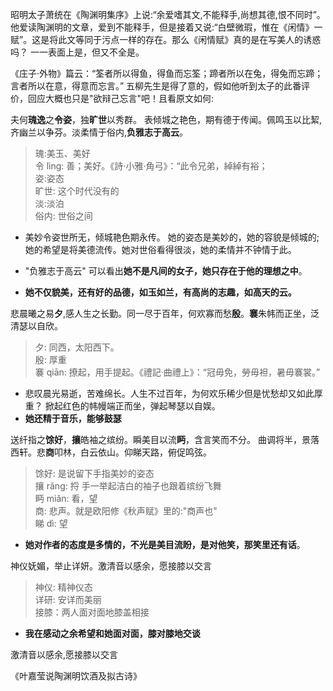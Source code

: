 
昭明太子萧统在《陶渊明集序》上说:“余爱嗜其文,不能释手,尚想其德,恨不同时”。他爱读陶渊明的文章，爱到不能释手，但是接着又说:“白壁微瑕，惟在《闲情》一赋”。这是将此文等同于污点一样的存在。那么《闲情赋》真的是在写美人的诱惑吗？  一一表面上是，但又不全是。

《庄子·外物》篇云：“筌者所以得鱼，得鱼而忘筌；蹄者所以在兔，得兔而忘蹄；言者所以在意，得意而忘言。”  五柳先生是得了意的，假如他听到太子的此番评价，回应大概也只是"欲辩己忘言"吧！且看原文如何:  

夫何**瑰逸**之**令姿**，独**旷世**以秀群。  表倾城之艳色，期有德于传闻。佩鸣玉以比絜,齐幽兰以争芬。淡柔情于俗内,**负雅志于高云**。
> 瑰:美玉、美好  
令  lìnɡ: 善；美好。《詩·小雅·角弓》：“此令兄弟，綽綽有裕；  
姿:姿态  
旷世: 这个时代没有的  
淡:淡泊  
俗内:  世俗之间  


- 美妙令姿世所无，倾城艳色期永传。 她的姿态是美妙的，她的容貌是倾城的;  她的希望是将美德流传。她对世俗看得很淡，她的柔情并不钟情于此。 
 
- "负雅志于高云" 可以看出**她不是凡间的女子，她只存在于他的理想之中**。  
- **她不仅貌美，还有好的品德，如玉如兰，有高尚的志趣，如高天的云。**    


悲晨曦之易**夕**,感人生之长勤。同一尽于百年，何欢寡而愁**殷**。**褰**朱帏而正坐，泛清瑟以自欣。
> 夕: 同西，太阳西下。    
殷: 厚重  
褰 qiān: 撩起，用手提起。《禮記·曲禮上》：“冠毋免，勞毋袒，暑毋褰裳。”  

 - 悲叹晨光易逝，苦难绵长。人生不过百年，为何欢乐稀少但是忧愁却又如此厚重？  掀起红色的帏幔端正而坐，弹起琴瑟以自娱。  
 - **她还精于音乐，能够鼓瑟**  


送纤指之**馀好**，**攘**皓袖之缤纷。瞬美目以流**眄**，含言笑而不分。 曲调将半，景落西轩。悲**商**叩林，白云依山。仰睇天路，俯促鸣弦。
> 馀好: 是说留下手指美妙的姿态  
攘 rǎnɡ: 捋 手一举起洁白的袖子也跟着缤纷飞舞  
眄  miǎn: 看，望  
商: 悲声。就是欧阳修《秋声赋》里的:"商声也"  
睇 dì: 望  

- **她对作者的态度是多情的，不光是美目流盼，是对他笑，那笑里还有话**。

神仪妩媚，举止详妍。激清音以感余，愿接膝以交言  
>  神仪: 精神仪态  
详研: 安详而美丽  
接膝：两人面对面地膝盖相接  
- **我在感动之余希望和她面对面，膝对膝地交谈**  
  



激清音以感余,愿接膝以交言

《叶嘉莹说陶渊明饮酒及拟古诗》  
